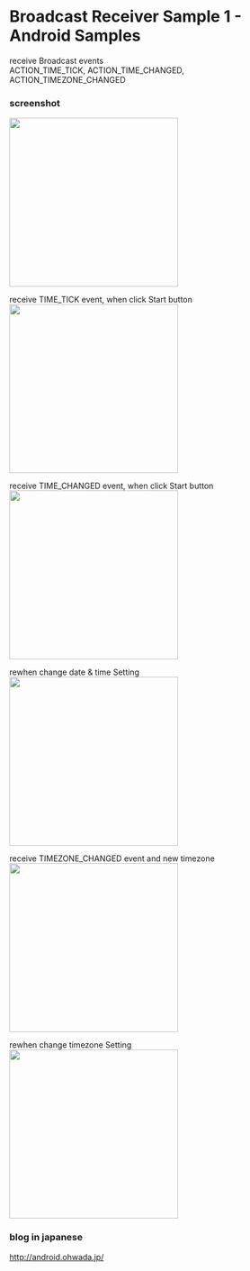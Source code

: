 Broadcast Receiver Sample 1 - Android Samples
===============

receive Broadcast events <br/>
ACTION_TIME_TICK,  ACTION_TIME_CHANGED, ACTION_TIMEZONE_CHANGED <br/>


### screenshot <br/>

<image src="https://raw.githubusercontent.com/ohwada/Android_Samples/master/BroadcastReceiverSample1/screenshot/screenshot_broadcast receiver_main.png" width="300" /> <br/> 

receive TIME_TICK event, when click Start button <br/>
<image src="https://raw.githubusercontent.com/ohwada/Android_Samples/master/BroadcastReceiverSample1/screenshot/screenshot_broadcast receiver_time_tick.png" width="300" /> <br/> 

receive TIME_CHANGED event, when click Start button <br/>
<image src="https://raw.githubusercontent.com/ohwada/Android_Samples/master/BroadcastReceiverSample1/screenshot/screenshot_broadcast receiver_time_changed.png" width="300" /> <br/>

 rewhen change date & time Setting <br/>
<image src="https://raw.githubusercontent.com/ohwada/Android_Samples/master/BroadcastReceiverSample1/screenshot/screenshot_broadcast receiver_setting_date_time.png" width="300" /> <br/>

receive TIMEZONE_CHANGED  event and new timezone <br/>
<image src="https://raw.githubusercontent.com/ohwada/Android_Samples/master/BroadcastReceiverSample1/screenshot/screenshot_broadcast receiver_timezone_changed.png" width="300" /> <br/>

 rewhen change timezone Setting <br/>
<image src="https://raw.githubusercontent.com/ohwada/Android_Samples/master/BroadcastReceiverSample1/screenshot/screenshot_broadcast receiver_setting_timezone.png" width="300" /> <br/>

### blog in japanese
http://android.ohwada.jp/

